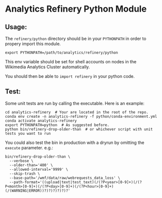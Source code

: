 # Analytics Refinery Python Module

## Usage:

The ```refinery/python``` directory should be in your ```PYTHONPATH```
in order to propery import this module.

```
export PYTHONPATH=/path/to/analytics/refinery/python
````

This env variable should be set for shell accounts on nodes in
the Wikimedia Analytics Cluster automatically.

You should then be able to ```import refinery``` in your python code.

## Test:

Some unit tests are run by calling the executable. Here is an example:

```shell
cd analytics-refinery  # Your are located in the root of the repo.
conda env create -n analytics-refinery -f python/conda-environment.yml
conda activate analytics-refinery
export PYTHONPATH=python  # As suggested before.
python bin/refinery-drop-older-than  # or whichever script with unit tests you want to run
```

You could also test the bin in production with a dryrun by omitting the `execute` parameter. e.g.:

```shell
bin/refinery-drop-older-than \
  --verbose \
  --older-than='400' \
  --allowed-interval='9999' \
  --skip-trash \
  --base-path='/wmf/data/raw/webrequests_data_loss' \
  --path-format='((upload|text|test_text)(/(?P<year>[0-9]+)(/(?P<month>[0-9]+)(/(?P<day>[0-9]+)(/(?P<hour>[0-9]+)(/(WARNING|ERROR))?)?)?)?)?)?'
```
